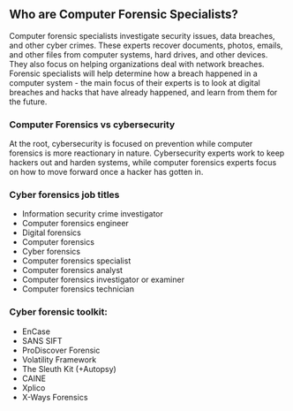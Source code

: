 ## Who are Computer Forensic Specialists?
Computer forensic specialists investigate security issues, data breaches, and other cyber crimes. These experts recover documents, photos, emails, and other files from computer systems, hard drives, and other devices. They also focus on helping organizations deal with network breaches. Forensic specialists will help determine how a breach happened in a computer system - the main focus of their experts is to look at digital breaches and hacks that have already happened, and learn from them for the future.

### Computer Forensics vs cybersecurity
At the root, cybersecurity is focused on prevention while computer forensics is more reactionary in nature. Cybersecurity experts work to keep hackers out and harden systems, while computer forensics experts focus on how to move forward once a hacker has gotten in. 

### Cyber forensics job titles
* Information security crime investigator
* Computer forensics engineer
* Digital forensics
* Computer forensics
* Cyber forensics
* Computer forensics specialist
* Computer forensics analyst
* Computer forensics investigator or examiner
* Computer forensics technician

### Cyber forensic toolkit:
* EnCase
* SANS SIFT
* ProDiscover Forensic
* Volatility Framework
* The Sleuth Kit (+Autopsy)
* CAINE
* Xplico
* X-Ways Forensics
